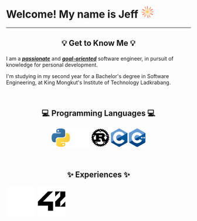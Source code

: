 # Welcome! My name is Jeff <img src="./assets/firework.gif" width="35" height="35">

---

## <p align="center">💡 Get to Know Me 💡</p>

I am a <u>**_passionate_**</u> and <u>**_goal-oriented_**</u> software engineer, in pursuit of knowledge for personal development.

I'm studying in my second year for a Bachelor's degree in Software Engineering, at King Mongkut's Institute of Technology Ladkrabang.

<br>

## <p align="center">💻 Programming Languages 💻</p>

<div> <p align="center">
 <img height="50em" src="./assets/python.png?raw=true" />
 <img height="50em" src="./assets/rust_dark.png?raw=true#gh-dark-mode-only" />
 <img height="50em" src="./assets/rust_light.png?raw=true#gh-light-mode-only" />
 <img height="50em" src="./assets/c.png?raw=true" />
 <img height="50em" src="./assets/cpp.png?raw=true" />
</div> </p>

<br>

## <p align="center">✨ Experiences ✨</p>

<div>
 <img height="80em" src="./assets/42_dark.png?raw=true#gh-dark-mode-only" />
 <img height="80em" src="./assets/42_light.png?raw=true#gh-light-mode-only" />
</div>

<br>